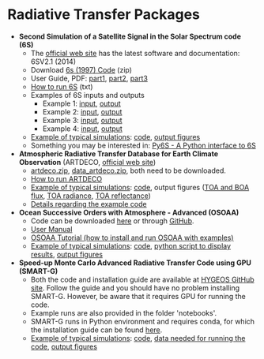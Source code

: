<H1>Radiative Transfer Packages</H1>


<UL>
<LI> <b>Second Simulation of a Satellite Signal in the Solar Spectrum code (6S)</b>
  <UL>
  <LI> The <A HREF="https://salsa.umd.edu/6spage.html">official web site</A> has the latest software and documentation: 6SV2.1 (2014)
  <LI> Download <A HREF="6S/6sv4.1.zip" download>6s (1997) Code</A> (zip)
  <LI> User Guide, PDF: <A HREF="6S/6s_Manual_P1.pdf">part1</A>, <A HREF="6S/6s_Manual_P2.pdf">part2</A>, <A HREF="6S/6s_Manual_P3.pdf">part3</A></A>
  <LI> <A HREF="6S/6S_how_to.txt">How to run 6S</A> (txt)
  <LI> Examples of 6S inputs and outputs
  <UL>
  <LI>Example 1: <A HREF="6S/examples/example_input1.txt">input</A>, <A HREF="6S/examples/example_output1.txt">output</A> 
  <LI>Example 2: <A HREF="6S/examples/example_input2.txt">input</A>, <A HREF="6S/examples/example_output2.txt">output</A> 
  <LI>Example 3: <A HREF="6S/examples/example_input3.txt">input</A>, <A HREF="6S/examples/example_output3.txt">output</A> 
  <LI>Example 4: <A HREF="6S/examples/example_input4.txt">input</A>, <A HREF="6S/examples/example_output4.txt">output</A> 
  </UL>
  <LI><A HREF="6S/6S_example_description.txt">Example of typical simulations</A>: <A HREF="6S/6S_typical_sim.py">code</A>, <A HREF="6S/6S_typical_sim.png">output figures</A> 
  <LI>Something you may be interested in: <A HREF="https://py6s.readthedocs.io/en/latest/#">Py6S - A Python interface to 6S</A>
  </UL>

<LI><b>Atmospheric Radiative Transfer Database for Earth Climate Observation</b> (ARTDECO, <A HREF="https://www.icare.univ-lille.fr/artdeco/"> official web site</A>)
  <UL>
  <LI> <A HREF="ARTDECO/artdeco.zip">artdeco.zip</A>, <A HREF="[ARTDECO/data_artdeco.zip](https://drive.google.com/file/d/11BIyaYWRdAeI2Ba2mWwVHINoHup8lCpN/view?usp=sharing)">data_artdeco.zip</A>, both need to be downloaded. 
  <LI> <A HREF="ARTDECO/ARTDECO_how_to.txt">How to run ARTDECO</A>
  <LI> <A HREF="ARTDECO/ARTDECO_example_description.txt">Example of typical simulations</A>: <A HREF="ARTDECO/example_use.py">code</A>, output figures (<A HREF="ARTDECO/flux.png">TOA and BOA flux</A>, <A HREF="ARTDECO/rad.png">TOA radiance</A>, <A HREF="ARTDECO/refl.png">TOA reflectance</A>)
  <LI> <A HREF="ARTDECO/notes.txt">Details regarding the example code</A>
  </UL>

<LI> <b>Ocean Successive Orders with Atmosphere - Advanced (OSOAA)</b>
  <UL>
  <LI> Code can be downloaded <A HREF="OSOAA/OSOAA_V2.0.zip" download>here</A> or through <A HREF="https://github.com/CNES/RadiativeTransferCode-OSOAA">GitHub</A>.
  <LI> <A HREF="OSOAA/OSOAA_V2.0/doc/OSOAA-V2.0_UserManual-V2.0.pdf">User Manual</A>
  <LI> <A HREF="OSOAA/OSOAA_V2.0/doc/OSOAA_TUTORIAL_V2.0.pdf">OSOAA Tutorial (how to install and run OSOAA with examples)</A>
  <LI> <A HREF="OSOAA/OSOAA_example_description.txt">Example of typical simulations</A>: <A HREF="OSOAA/run_OSOAA_example.ksh">code</A>, <A HREF="OSOAA/plot_OSOAA.py">python script to display results</A>, <A HREF="OSOAA/OSOAA_sim_refl.png">output figures</A>
  </UL>

<LI> <b>Speed-up Monte Carlo Advanced Radiative Transfer Code using GPU (SMART-G)</b>
  <UL>
  <LI> Both the code and installation guide are available at <A HREF="https://github.com/hygeos/smartg">HYGEOS GitHub site</A>. Follow the guide and you should have no problem installing SMART-G. However, be aware that it requires GPU for running the code.
  <LI> Example runs are also provided in the folder 'notebooks'.
  <LI> SMART-G runs in Python environment and requires conda, for which the installation guide can be found <A HREF="https://docs.conda.io/projects/conda/en/latest/user-guide/install/index.html">here</A>.
  <LI> <A HREF="SMARTG/SMARTG_example_description.txt">Example of typical simulations</A>: <A HREF="SMARTG/SMARTG_example.py">code</A>, <A HREF="SMARTG/par_5nm.zip">data needed for running the code</A>, <A HREF="SMARTG/SMARTG_example.png">output figures</A>
</UL>


